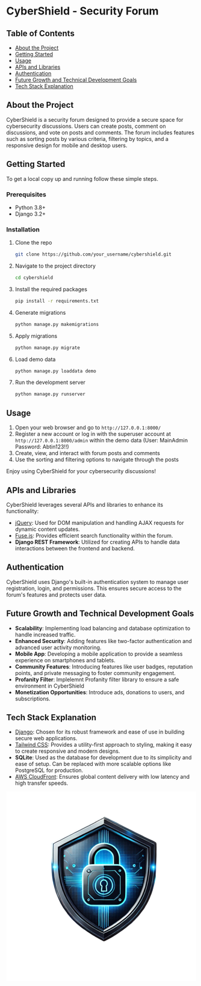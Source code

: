 # CyberShield - Security Forum

## Table of Contents
- [About the Project](#about-the-project)
- [Getting Started](#getting-started)
- [Usage](#usage)
- [APIs and Libraries](#apis-and-libraries)
- [Authentication](#authentication)
- [Future Growth and Technical Development Goals](#future-growth-and-technical-development-goals)
- [Tech Stack Explanation](#tech-stack-explanation)

## About the Project
CyberShield is a security forum designed to provide a secure space for cybersecurity discussions. Users can create posts, comment on discussions, and vote on posts and comments. The forum includes features such as sorting posts by various criteria, filtering by topics, and a responsive design for mobile and desktop users.

## Getting Started
To get a local copy up and running follow these simple steps.

### Prerequisites
- Python 3.8+
- Django 3.2+

### Installation
1. Clone the repo
   ```sh
   git clone https://github.com/your_username/cybershield.git
   ```
2. Navigate to the project directory
   ```sh
   cd cybershield
   ```
3. Install the required packages
   ```sh
   pip install -r requirements.txt
   ```
4. Generate migrations
   ```sh
   python manage.py makemigrations
   ```
5. Apply migrations
   ```sh
   python manage.py migrate
   ```
6. Load demo data
   ```sh
   python manage.py loaddata demo
   ```
7. Run the development server
   ```sh
   python manage.py runserver
   ```

## Usage
1. Open your web browser and go to `http://127.0.0.1:8000/`
2. Register a new account or log in with the superuser account at `http://127.0.0.1:8000/admin` within the demo data (User: MainAdmin Password: Abtin123!!)
3. Create, view, and interact with forum posts and comments
4. Use the sorting and filtering options to navigate through the posts

Enjoy using CyberShield for your cybersecurity discussions!

## APIs and Libraries
CyberShield leverages several APIs and libraries to enhance its functionality:
- [jQuery](https://jquery.com/): Used for DOM manipulation and handling AJAX requests for dynamic content updates.
- [Fuse.js](https://fusejs.io/): Provides efficient search functionality within the forum.
- **Django REST Framework**: Utilized for creating APIs to handle data interactions between the frontend and backend.

## Authentication
CyberShield uses Django's built-in authentication system to manage user registration, login, and permissions. This ensures secure access to the forum's features and protects user data.

## Future Growth and Technical Development Goals
- **Scalability**: Implementing load balancing and database optimization to handle increased traffic.
- **Enhanced Security**: Adding features like two-factor authentication and advanced user activity monitoring.
- **Mobile App**: Developing a mobile application to provide a seamless experience on smartphones and tablets.
- **Community Features**: Introducing features like user badges, reputation points, and private messaging to foster community engagement.
- **Profanity Filter**: Implelemnt Profanity filter library to ensure a safe environment in CyberShield
- **Monetization Opportunities**: Introduce ads, donations to users, and subscriptions.

## Tech Stack Explanation
- [Django](https://www.djangoproject.com/): Chosen for its robust framework and ease of use in building secure web applications.
- [Tailwind CSS](https://tailwindcss.com/): Provides a utility-first approach to styling, making it easy to create responsive and modern designs.
- **SQLite**: Used as the database for development due to its simplicity and ease of setup. Can be replaced with more scalable options like PostgreSQL for production.
- [AWS CloudFront](https://aws.amazon.com/cloudfront/): Ensures global content delivery with low latency and high transfer speeds.

![CyberShield](media/CyberShield.png)
